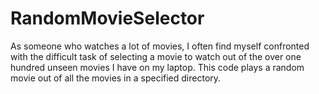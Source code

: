 # RandomMovieSelector
As someone who watches a lot of movies, I often find myself confronted with the difficult task of selecting a movie to watch out of the over one hundred unseen movies I have on my laptop.
This code plays a random movie out of all the movies in a specified directory.